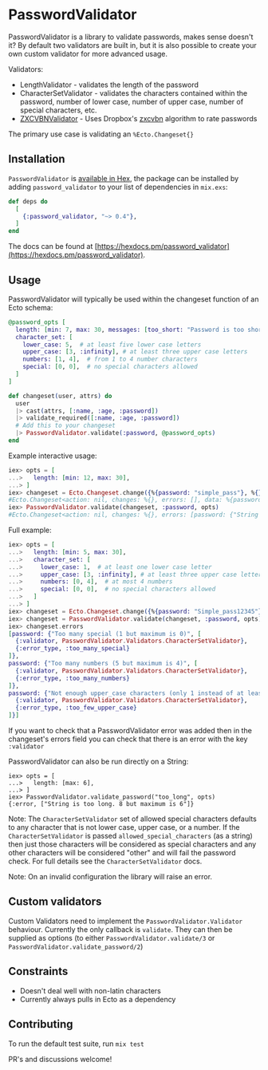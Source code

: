 # PasswordValidator

PasswordValidator is a library to validate passwords, makes sense doesn't it? By
default two validators are built in, but it is also possible to create your own
custom validator for more advanced usage.

Validators:
* LengthValidator - validates the length of the password
* CharacterSetValidator - validates the characters contained within the
  password, number of lower case, number of upper case, number of special
  characters, etc.
* [ZXCVBNValidator](https://github.com/axelson/password-validator-zxcvbn) - Uses
  Dropbox's [zxcvbn](https://github.com/dropbox/zxcvbn) algorithm to rate
  passwords

The primary use case is validating an `%Ecto.Changeset{}`

## Installation

`PasswordValidator` is [available in Hex](https://hex.pm/packages/password_validator), the package can be installed
by adding `password_validator` to your list of dependencies in `mix.exs`:

```elixir
def deps do
  [
    {:password_validator, "~> 0.4"},
  ]
end
```

The docs can be found at [https://hexdocs.pm/password_validator](https://hexdocs.pm/password_validator).

## Usage

PasswordValidator will typically be used within the changeset function of an Ecto schema:

``` elixir
@password_opts [
  length: [min: 7, max: 30, messages: [too_short: "Password is too short!"]],
  character_set: [
    lower_case: 5,  # at least five lower case letters
    upper_case: [3, :infinity], # at least three upper case letters
    numbers: [1, 4],  # from 1 to 4 number characters
    special: [0, 0],  # no special characters allowed
  ]
]

def changeset(user, attrs) do
  user
  |> cast(attrs, [:name, :age, :password])
  |> validate_required([:name, :age, :password])
  # Add this to your changeset
  |> PasswordValidator.validate(:password, @password_opts)
end
```

Example interactive usage:

``` elixir
iex> opts = [
...>   length: [min: 12, max: 30],
...> ]
iex> changeset = Ecto.Changeset.change({%{password: "simple_pass"}, %{}}, %{})
#Ecto.Changeset<action: nil, changes: %{}, errors: [], data: %{password: "simple_pass"}, valid?: true>
iex> PasswordValidator.validate(changeset, :password, opts)
#Ecto.Changeset<action: nil, changes: %{}, errors: [password: {"String is too short. Only 11 characters instead of 12", [validator: PasswordValidator.Validators.LengthValidator, error_type: :too_short]}], data: %{password: "simple_pass"}, valid?: false>
```

Full example:
``` elixir
iex> opts = [
...>   length: [min: 5, max: 30],
...>   character_set: [
...>     lower_case: 1,  # at least one lower case letter
...>     upper_case: [3, :infinity], # at least three upper case letters
...>     numbers: [0, 4],  # at most 4 numbers
...>     special: [0, 0],  # no special characters allowed
...>   ]
...> ]
iex> changeset = Ecto.Changeset.change({%{password: "Simple_pass12345"}, %{}}, %{})
iex> changeset = PasswordValidator.validate(changeset, :password, opts)
iex> changeset.errors
[password: {"Too many special (1 but maximum is 0)", [
  {:validator, PasswordValidator.Validators.CharacterSetValidator},
  {:error_type, :too_many_special}
]},
password: {"Too many numbers (5 but maximum is 4)", [
  {:validator, PasswordValidator.Validators.CharacterSetValidator},
  {:error_type, :too_many_numbers}
]},
password: {"Not enough upper_case characters (only 1 instead of at least 3)", [
  {:validator, PasswordValidator.Validators.CharacterSetValidator},
  {:error_type, :too_few_upper_case}
]}]
```

If you want to check that a PasswordValidator error was added then in the changeset's errors field you can check that there is an error with the key `:validator`

PasswordValidator can also be run directly on a String:

```
iex> opts = [
...>   length: [max: 6],
...> ]
iex> PasswordValidator.validate_password("too_long", opts)
{:error, ["String is too long. 8 but maximum is 6"]}
```

Note: The `CharacterSetValidator` set of allowed special characters defaults to
any character that is not lower case, upper case, or a number. If the
`CharacterSetValidator` is passed `allowed_special_characters` (as a string)
then just those characters will be considered as special characters and any
other characters will be considered "other" and will fail the password check.
For full details see the `CharacterSetValidator` docs.

Note: On an invalid configuration the library will raise an error.

## Custom validators

Custom Validators need to implement the `PasswordValidator.Validator` behaviour.
Currently the only callback is `validate`. They can then be supplied as options (to either `PasswordValidator.validate/3` or `PasswordValidator.validate_password/2`)

## Constraints

* Doesn't deal well with non-latin characters
* Currently always pulls in Ecto as a dependency

## Contributing

To run the default test suite, run `mix test`

PR's and discussions welcome!
